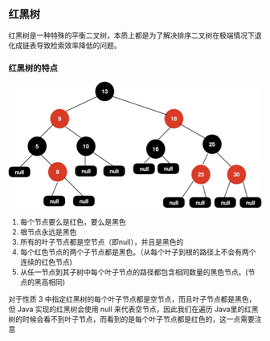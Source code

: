 ## 红黑树

红黑树是一种特殊的平衡二叉树，本质上都是为了解决排序二叉树在极端情况下退化成链表导致检索效率降低的问题。

### 红黑树的特点

![](../../images/redblacktree/red-black-tree.png)



1. 每个节点要么是红色，要么是黑色
2. 根节点永远是黑色
3. 所有的叶子节点都是空节点（即null），并且是黑色的
4. 每个红色节点的两个子节点都是黑色。（从每个叶子到根的路径上不会有两个连续的红色节点)
5. 从任一节点到其子树中每个叶子节点的路径都包含相同数量的黑色节点。(节点的黑高相同)

对于性质 3 中指定红黑树的每个叶子节点都是空节点，而且叶子节点都是黑色，但 Java 实现的红黑树会使用 null 来代表空节点，因此我们在遍历 Java里的红黑树的时候会看不到叶子节点，而看到的是每个叶子节点都是红色的，这一点需要注意